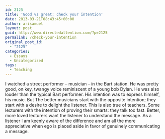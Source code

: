 ```yaml
---
id: 2125
title: 'Good vs great: check your intention'
date: 2013-03-21T08:43:45+00:00
author: arisamuel
layout: post
guid: http://www.directedattention.com/?p=2125
permalink: /check-your-intention
original_post_id:
  - "2125"
categories:
  - Essays
  - Uncategorized
tags:
  - Teaching
---
```

I watched a street performer &#8211; musician &#8211; in the Bart station. He was pretty good, on key, twangy voice reminiscent of a young bob Dylan. He was also louder than the typical Bart performer. His intention was to express himself, his music. But The better musicians start with the opposite intention; they start with a desire to delight the listener. This is also true of teachers. Some lecturers with the intention of proving their smarts: they talk too fast. Better, more loved lecturers want the listener to understand the message. As a listener I am keenly aware of the difference and am all the more appreciative when ego is placed aside in favor of genuinely communicating a message.